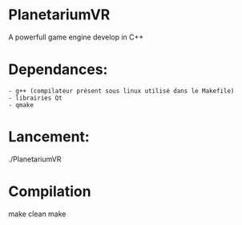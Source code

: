 # PlanetariumVR
A powerfull game engine develop in C++

# Dependances:
    - g++ (compilateur présent sous linux utilisé dans le Makefile)
    - librairies Qt
    - qmake

# Lancement:
./PlanetariumVR 


# Compilation
make clean
make
